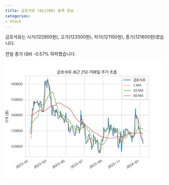 ```yaml
---
title: 금호석유 (011780) 종목 정보
categories:
- Stock
---
```


금호석유는 시가(122900원), 고가(123300원), 저가(121100원), 종가(121600원)였습니다.

전일 종가 대비 -0.57% 하락했습니다.

<!-- more -->

![011780](/assets/stock_images/011780.png)